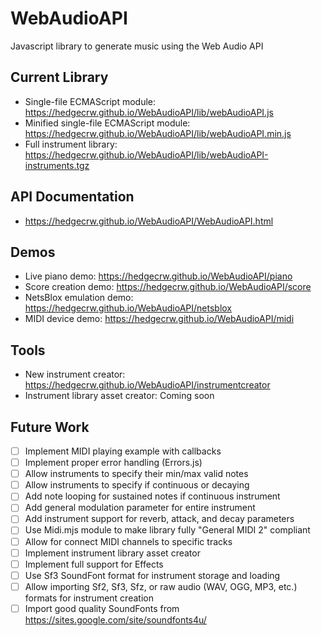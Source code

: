 # WebAudioAPI
Javascript library to generate music using the Web Audio API

## Current Library
 - Single-file ECMAScript module: https://hedgecrw.github.io/WebAudioAPI/lib/webAudioAPI.js
 - Minified single-file ECMAScript module: https://hedgecrw.github.io/WebAudioAPI/lib/webAudioAPI.min.js
 - Full instrument library: https://hedgecrw.github.io/WebAudioAPI/lib/webAudioAPI-instruments.tgz

## API Documentation

 - https://hedgecrw.github.io/WebAudioAPI/WebAudioAPI.html

## Demos
 - Live piano demo: https://hedgecrw.github.io/WebAudioAPI/piano
 - Score creation demo: https://hedgecrw.github.io/WebAudioAPI/score
 - NetsBlox emulation demo: https://hedgecrw.github.io/WebAudioAPI/netsblox
 - MIDI device demo: https://hedgecrw.github.io/WebAudioAPI/midi

## Tools
 - New instrument creator: https://hedgecrw.github.io/WebAudioAPI/instrumentcreator
 - Instrument library asset creator: Coming soon

## Future Work

 - [ ] Implement MIDI playing example with callbacks
 - [ ] Implement proper error handling (Errors.js)
 - [ ] Allow instruments to specify their min/max valid notes
 - [ ] Allow instruments to specify if continuous or decaying
 - [ ] Add note looping for sustained notes if continuous instrument
 - [ ] Add general modulation parameter for entire instrument
 - [ ] Add instrument support for reverb, attack, and decay parameters
 - [ ] Use Midi.mjs module to make library fully "General MIDI 2" compliant
 - [ ] Allow for connect MIDI channels to specific tracks
 - [ ] Implement instrument library asset creator
 - [ ] Implement full support for Effects
 - [ ] Use Sf3 SoundFont format for instrument storage and loading
 - [ ] Allow importing Sf2, Sf3, Sfz, or raw audio (WAV, OGG, MP3, etc.) formats for instrument creation
 - [ ] Import good quality SoundFonts from https://sites.google.com/site/soundfonts4u/
